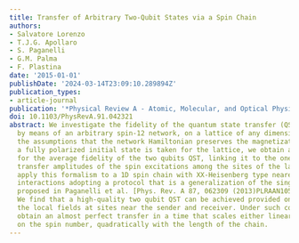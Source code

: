 ```yaml
---
title: Transfer of Arbitrary Two-Qubit States via a Spin Chain
authors:
- Salvatore Lorenzo
- T.J.G. Apollaro
- S. Paganelli
- G.M. Palma
- F. Plastina
date: '2015-01-01'
publishDate: '2024-03-14T23:09:10.289894Z'
publication_types:
- article-journal
publication: '*Physical Review A - Atomic, Molecular, and Optical Physics*'
doi: 10.1103/PhysRevA.91.042321
abstract: We investigate the fidelity of the quantum state transfer (QST) of two qubits
  by means of an arbitrary spin-12 network, on a lattice of any dimensionality. Under
  the assumptions that the network Hamiltonian preserves the magnetization and that
  a fully polarized initial state is taken for the lattice, we obtain a general formula
  for the average fidelity of the two qubits QST, linking it to the one- and two-particle
  transfer amplitudes of the spin excitations among the sites of the lattice. We then
  apply this formalism to a 1D spin chain with XX-Heisenberg type nearest-neighbour
  interactions adopting a protocol that is a generalization of the single qubit one
  proposed in Paganelli et al. [Phys. Rev. A 87, 062309 (2013)PLRAAN1050-294710.1103/PhysRevA.87.062309].
  We find that a high-quality two qubit QST can be achieved provided one can control
  the local fields at sites near the sender and receiver. Under such conditions, we
  obtain an almost perfect transfer in a time that scales either linearly or, depending
  on the spin number, quadratically with the length of the chain.
---
```

